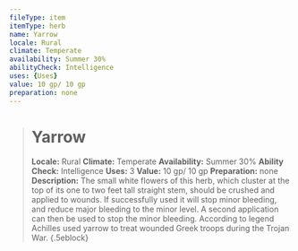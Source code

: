 ```yaml
---
fileType: item
itemType: herb
name: Yarrow
locale: Rural
climate: Temperate
availability: Summer 30%
abilityCheck: Intelligence
uses: {Uses}
value: 10 gp/ 10 gp
preparation: none
---
```

>#  Yarrow
>
> **Locale:** Rural
> **Climate:** Temperate
> **Availability:** Summer 30%
> **Ability Check:** Intelligence
> **Uses:** 3
> **Value:** 10 gp/ 10 gp
> **Preparation:** none
> **Description:** The small white flowers of this herb, which cluster at the top of its one to two feet tall straight stem, should be crushed and applied to wounds. If successfully used it will stop minor bleeding, and reduce major bleeding to the minor level. A second application can then be used to stop the minor bleeding. According to legend Achilles used yarrow to treat wounded Greek troops during the Trojan War.
{.5eblock}

